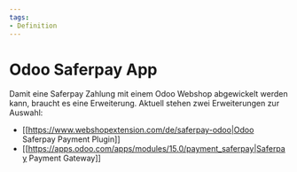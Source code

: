 ```yaml
---
tags:
- Definition
---
```


# Odoo Saferpay App

Damit eine Saferpay Zahlung mit einem Odoo Webshop abgewickelt werden kann, braucht es eine Erweiterung. Aktuell stehen zwei Erweiterungen zur Auswahl:

* [[https://www.webshopextension.com/de/saferpay-odoo|Odoo Saferpay Payment Plugin]]
* [[https://apps.odoo.com/apps/modules/15.0/payment_saferpay|Saferpay Payment Gateway]]
